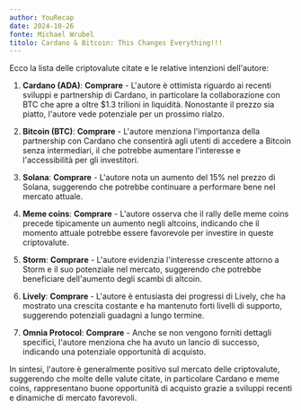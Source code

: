 ```yaml
---
author: YouRecap
date: 2024-10-26
fonte: Michael Wrubel
titolo: Cardano & Bitcoin: This Changes Everything!!!
---
```


Ecco la lista delle criptovalute citate e le relative intenzioni dell'autore:

1. **Cardano (ADA)**: **Comprare** - L'autore è ottimista riguardo ai recenti sviluppi e partnership di Cardano, in particolare la collaborazione con BTC che apre a oltre $1.3 trilioni in liquidità. Nonostante il prezzo sia piatto, l'autore vede potenziale per un prossimo rialzo.

2. **Bitcoin (BTC)**: **Comprare** - L'autore menziona l'importanza della partnership con Cardano che consentirà agli utenti di accedere a Bitcoin senza intermediari, il che potrebbe aumentare l'interesse e l'accessibilità per gli investitori.

3. **Solana**: **Comprare** - L'autore nota un aumento del 15% nel prezzo di Solana, suggerendo che potrebbe continuare a performare bene nel mercato attuale.

4. **Meme coins**: **Comprare** - L'autore osserva che il rally delle meme coins precede tipicamente un aumento negli altcoins, indicando che il momento attuale potrebbe essere favorevole per investire in queste criptovalute.

5. **Storm**: **Comprare** - L'autore evidenzia l'interesse crescente attorno a Storm e il suo potenziale nel mercato, suggerendo che potrebbe beneficiare dell'aumento degli scambi di altcoin.

6. **Lively**: **Comprare** - L'autore è entusiasta dei progressi di Lively, che ha mostrato una crescita costante e ha mantenuto forti livelli di supporto, suggerendo potenziali guadagni a lungo termine.

7. **Omnia Protocol**: **Comprare** - Anche se non vengono forniti dettagli specifici, l'autore menziona che ha avuto un lancio di successo, indicando una potenziale opportunità di acquisto.

In sintesi, l'autore è generalmente positivo sul mercato delle criptovalute, suggerendo che molte delle valute citate, in particolare Cardano e meme coins, rappresentano buone opportunità di acquisto grazie a sviluppi recenti e dinamiche di mercato favorevoli.
